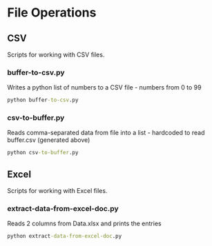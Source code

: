 # File Operations

## CSV

Scripts for working with CSV files.

### buffer-to-csv.py

Writes a python list of numbers to a CSV file - numbers from 0 to 99
```bat
python buffer-to-csv.py
```

### csv-to-buffer.py

Reads comma-separated data from file into a list - hardcoded to read buffer.csv (generated above)
```bat
python csv-to-buffer.py
```
## Excel

Scripts for working with Excel files.

### extract-data-from-excel-doc.py

Reads 2 columns from Data.xlsx and prints the entries
```bat
python extract-data-from-excel-doc.py
```